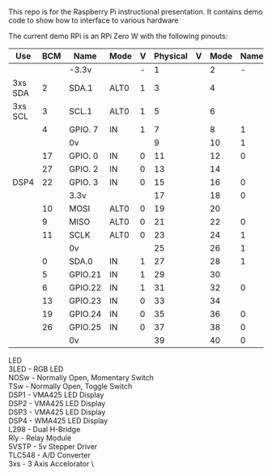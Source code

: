 This repo is for the Raspberry Pi instructional presentation.
It contains demo code to show how to interface to various hardware

The current demo RPi is an RPi Zero W with the following pinouts:

 | Use      | BCM |   Name  | Mode | V | Physical | V |Mode| Name   | BCM| Use   |
 |---|---|---|---|---|---|---|---|---|---|---|
 |  | |   -3.3v | | - |  1 || 2  | - |  | 5v      |     |        |
 | 3xs SDA  |   2 |   SDA.1 | ALT0 | 1 |  3 || 4  |   |      | 5V      |     |        |
 | 3xs SCL  |   3 |   SCL.1 | ALT0 | 1 |  5 || 6  |   |      | 0v      |     |        |
 |          |   4 | GPIO. 7 |   IN | 1 |  7 || 8  | 1 | ALT0 | TxD     | 14  |        |
 |          |     |      0v |      |   |  9 || 10 | 1 | ALT0 | RxD     | 15  |        |
 |          |  17 | GPIO. 0 |   IN | 0 | 11 || 12 | 0 | IN   | GPIO. 1 | 18  |        |
 |          |  27 | GPIO. 2 |   IN | 0 | 13 || 14 |   |      | 0v      |     |        |
 |  DSP4    |  22 | GPIO. 3 |   IN | 0 | 15 || 16 | 0 | IN   | GPIO. 4 | 23  |        |
 |          |     |    3.3v |      |   | 17 || 18 | 0 | IN   | GPIO. 5 | 24  |        |
 |          |  10 |    MOSI | ALT0 | 0 | 19 || 20 |   |      | 0v      |     |        |
 |          |   9 |    MISO | ALT0 | 0 | 21 || 22 | 0 | IN   | GPIO. 6 | 25  |        |
 |          |  11 |    SCLK | ALT0 | 0 | 23 || 24 | 1 | ALT0 | CE0     | 8   |        |
 |          |     |      0v |      |   | 25 || 26 | 1 | ALT0 | CE1     | 7   |        |
 |          |   0 |   SDA.0 |   IN | 1 | 27 || 28 | 1 | IN   | SCL.0   | 1   |        |
 |          |   5 | GPIO.21 |   IN | 1 | 29 || 30 |   |      | 0v      |     |        |
 |          |   6 | GPIO.22 |   IN | 1 | 31 || 32 | 0 | IN   | GPIO.26 | 12  | DSP1   |
 |          |  13 | GPIO.23 |   IN | 0 | 33 || 34 |   |      | 0v      |     |        |
 |          |  19 | GPIO.24 |   IN | 0 | 35 || 36 | 0 | IN   | GPIO.27 | 16  | DSP2   |
 |          |  26 | GPIO.25 |   IN | 0 | 37 || 38 | 0 | IN   | GPIO.28 | 20  | DSP3   |
 |          |     |      0v |      |   | 39 || 40 | 0 | IN   | GPIO.29 | 21  |        |
 
 LED \
 3LED - RGB LED \
 NOSw - Normally Open, Momentary Switch \
 TSw - Normally Open, Toggle Switch \
 DSP1 - VMA425 LED Display \
 DSP2 - VMA425 LED Display \
 DSP3 - VMA425 LED Display \
 DSP4 - WMA425 LED Display \
 L298 - Dual H-Bridge \
 Rly - Relay Module \
 5VSTP - 5v Stepper Driver \
 TLC548 - A/D Converter \
 3xs - 3 Axis Accelorator \
